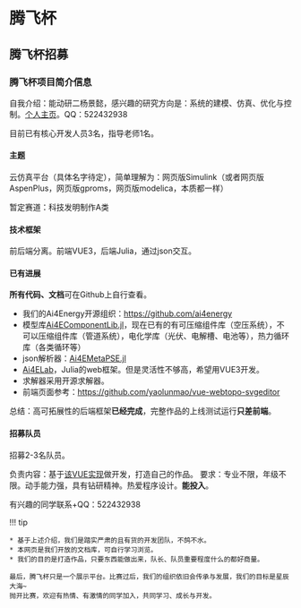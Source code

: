 # 腾飞杯

## **腾飞杯招募**

### 腾飞杯项目简介信息

自我介绍：能动研二杨景懿，感兴趣的研究方向是：系统的建模、仿真、优化与控制。[个人主页](https://jake484.github.io/myhomepage/)。QQ：522432938

目前已有核心开发人员3名，指导老师1名。

#### 主题

云仿真平台（具体名字待定），简单理解为：网页版Simulink（或者网页版AspenPlus，网页版gproms，网页版modelica，本质都一样）

暂定赛道：科技发明制作A类

#### 技术框架

前后端分离。前端VUE3，后端Julia，通过json交互。

#### 已有进展

**所有代码、文档**可在Github上自行查看。

* 我们的Ai4Energy开源组织：https://github.com/ai4energy
* 模型库[Ai4EComponentLib.jl](https://ai4energy.github.io/Ai4EComponentLib.jl/dev/)，现在已有的有可压缩组件库（空压系统），不可以压缩组件库（管道系统），电化学库（光伏、电解槽、电池等），热力循环库（各类循环等）
* json解析器：[Ai4EMetaPSE.jl](https://ai4energy.github.io/Ai4EMetaPSE.jl/dev/)
* [Ai4ELab](https://ai4energy.github.io/Ai4ELab/dev/)，Julia的web框架。但是灵活性不够高，希望用VUE3开发。
* 求解器采用开源求解器。
* 前端页面参考：https://github.com/yaolunmao/vue-webtopo-svgeditor

总结：高可拓展性的后端框架**已经完成**，完整作品的上线测试运行**只差前端**。

#### 招募队员

招募2-3名队员。

负责内容：基于[该VUE实现](https://github.com/yaolunmao/vue-webtopo-svgeditor)做开发，打造自己的作品。
要求：专业不限，年级不限。动手能力强，具有钻研精神。热爱程序设计。**能投入**。

有兴趣的同学联系+QQ：522432938

!!! tip

    * 基于上述介绍，我们是踏实严肃的且有货的开发团队，不鸽不水。
    * 本网页是我们开放的文档库，可自行学习浏览。
    * 我们的目的是打造作品，只要东西能做出来，队长、队员重要程度什么的都好商量。
  
    最后，腾飞杯只是一个展示平台。比赛过后，我们的组织依旧会传承与发展，我们的目标是星辰大海~
    抛开比赛，欢迎有热情、有激情的同学加入，共同学习、成长与开发。
